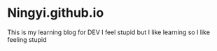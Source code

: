 # Ningyi.github.io
This is my learning blog for DEV 
I feel stupid but I like learning so I like feeling stupid
